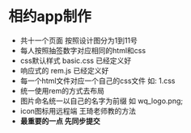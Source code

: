 # 相约app制作
 * 共十一个页面  按照设计图分为1到11号 
 * 每人按照抽签数字对应相同的html和css 
 * css默认样式 basic.css 已经定义好
 * 响应式的 rem.js 已经定义好 
 * 每一个html文件对应一个自己的css文件 如: 1.css
 * 统一使用rem的方式去布局
 * 图片命名统一以自己的名字为前缀 如 wq_logo.png;
 * icon图标用远程端  王琦老师教的方法 
 * **最重要的一点 先同步提交**